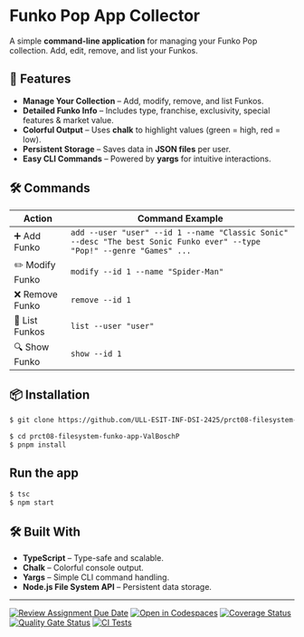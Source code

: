 
# Funko Pop App Collector  

A simple **command-line application** for managing your Funko Pop collection. Add, edit, remove, and list your Funkos.

## 🚀 Features  

- **Manage Your Collection** – Add, modify, remove, and list Funkos.  
- **Detailed Funko Info** – Includes type, franchise, exclusivity, special features & market value.  
- **Colorful Output** – Uses **chalk** to highlight values (green = high, red = low).  
- **Persistent Storage** – Saves data in **JSON files** per user.  
- **Easy CLI Commands** – Powered by **yargs** for intuitive interactions.  

## 🛠️ Commands  

| Action   | Command Example |
|----------|---------------|
| ➕ Add Funko | `add --user "user" --id 1 --name "Classic Sonic" --desc "The best Sonic Funko ever" --type "Pop!" --genre "Games" ...` |
| ✏️ Modify Funko | `modify --id 1 --name "Spider-Man"` |
| ❌ Remove Funko | `remove --id 1` |
| 📜 List Funkos | `list --user "user"` |
| 🔍 Show Funko | `show --id 1` |

## 📦 Installation  

```bash
$ git clone https://github.com/ULL-ESIT-INF-DSI-2425/prct08-filesystem-funko-app-ValBoschP.git

$ cd prct08-filesystem-funko-app-ValBoschP
$ pnpm install  
```
## Run the app

```bash
$ tsc
$ npm start
```

## 🛠️ Built With  

- **TypeScript** – Type-safe and scalable.  
- **Chalk** – Colorful console output.  
- **Yargs** – Simple CLI command handling.  
- **Node.js File System API** – Persistent data storage.  
 
---

[![Review Assignment Due Date](https://classroom.github.com/assets/deadline-readme-button-22041afd0340ce965d47ae6ef1cefeee28c7c493a6346c4f15d667ab976d596c.svg)](https://classroom.github.com/a/OTAAcbYr)
[![Open in Codespaces](https://classroom.github.com/assets/launch-codespace-2972f46106e565e64193e422d61a12cf1da4916b45550586e14ef0a7c637dd04.svg)](https://classroom.github.com/open-in-codespaces?assignment_repo_id=18823919)
[![Coverage Status](https://coveralls.io/repos/github/ULL-ESIT-INF-DSI-2425/prct08-filesystem-funko-app-ValBoschP/badge.svg?branch=main)](https://coveralls.io/github/ULL-ESIT-INF-DSI-2425/prct08-filesystem-funko-app-ValBoschP?branch=main)
[![Quality Gate Status](https://sonarcloud.io/api/project_badges/measure?project=ULL-ESIT-INF-DSI-2425_prct08-filesystem-funko-app-ValBoschP&metric=alert_status)](https://sonarcloud.io/summary/new_code?id=ULL-ESIT-INF-DSI-2425_prct08-filesystem-funko-app-ValBoschP)
[![CI Tests](https://github.com/ULL-ESIT-INF-DSI-2425/prct08-filesystem-funko-app-ValBoschP/actions/workflows/ci.yml/badge.svg)](https://github.com/ULL-ESIT-INF-DSI-2425/prct08-filesystem-funko-app-ValBoschP/actions/workflows/ci.yml)
